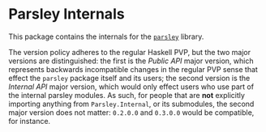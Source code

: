 # Parsley Internals

This package contains the internals for the [`parsley`](https://hackage.haskell.org/package/parsley) library.

The version policy adheres to the regular Haskell PVP, but the two major versions are distinguished:
the first is the _Public API_ major version, which represents backwards incompatible changes
in the regular PVP sense that effect the `parsley` package itself and its users; the second version is the
_Internal API_ major version, which would only effect users who use part of the internal parsley
modules. As such, for people that are **not** explicitly importing anything from `Parsley.Internal`, or
its submodules, the second major version does not matter: `0.2.0.0` and `0.3.0.0` would be compatible,
for instance.
